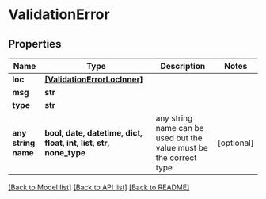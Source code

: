 # ValidationError


## Properties
Name | Type | Description | Notes
------------ | ------------- | ------------- | -------------
**loc** | [**[ValidationErrorLocInner]**](ValidationErrorLocInner.md) |  | 
**msg** | **str** |  | 
**type** | **str** |  | 
**any string name** | **bool, date, datetime, dict, float, int, list, str, none_type** | any string name can be used but the value must be the correct type | [optional]

[[Back to Model list]](../README.md#documentation-for-models) [[Back to API list]](../README.md#documentation-for-api-endpoints) [[Back to README]](../README.md)


